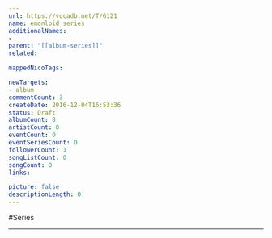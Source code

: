 ```yaml
---
url: https://vocadb.net/T/6121
name: emonloid series
additionalNames: 
- 
parent: "[[album-series]]"
related:

mappedNicoTags:

newTargets:
- album
commentCount: 3
createDate: 2016-12-04T16:53:36
status: Draft
albumCount: 8
artistCount: 0
eventCount: 0
eventSeriesCount: 0
followerCount: 1
songListCount: 0
songCount: 0
links: 

picture: false
descriptionLength: 0
---
```


#Series



---

